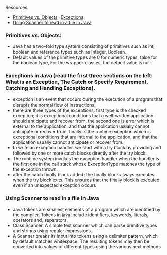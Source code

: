 Resources:
- [Primitives vs. Objects](https://www.baeldung.com/java-primitives-vs-objects)
-[Exceptions](https://docs.oracle.com/javase/tutorial/essential/exceptions/index.html)
- [Using Scanner to read in a file in Java](https://docs.oracle.com/javase/tutorial/essential/io/scanning.html)

### Primitives vs. Objects:
- Java has a two-fold type system consisting of primitives such as int, boolean and reference types such as Integer, Boolean.
- Default values of the primitive types are 0 for numeric types, false for the boolean type, For the wrapper classes, the default value is null.

### Exceptions in Java (read the first three sections on the left: What is an Exception, The Catch or Specify Requirement, Catching and Handling Exceptions).
-  exception is an event that occurs during the execution of a program that disrupts the normal flow of instructions.
- there are three types of the exceptions:  first type is the checked exception; it is exceptional conditions that a well-written application should anticipate and recover from. the second one is error which is  external to the application, and that the application usually cannot anticipate or recover from. finally is the  runtime exception which is exceptional conditions that are internal to the application, and that the application usually cannot anticipate or recover from.
- to write an exception handler. we start with  a try block by providing and followed by one or more catch blocks directly after the try block. 
- The runtime system invokes the exception handler when the handler is the first one in the call stack whose ExceptionType matches the type of the exception thrown.
- after the catch finally block added: the finally block always executes when the try block exits. This ensures that the finally block is executed even if an unexpected exception occurs


### Using Scanner to read in a file in Java
- Java tokens are smallest elements of a program which are identified by the compiler. Tokens in java include identifiers, keywords, literals, operators and, separators.
- Class Scanner. A simple text scanner which can parse primitive types and strings using regular expressions. 
- A Scanner breaks its input into tokens using a delimiter pattern, which by default matches whitespace. The resulting tokens may then be converted into values of different types using the various next methods